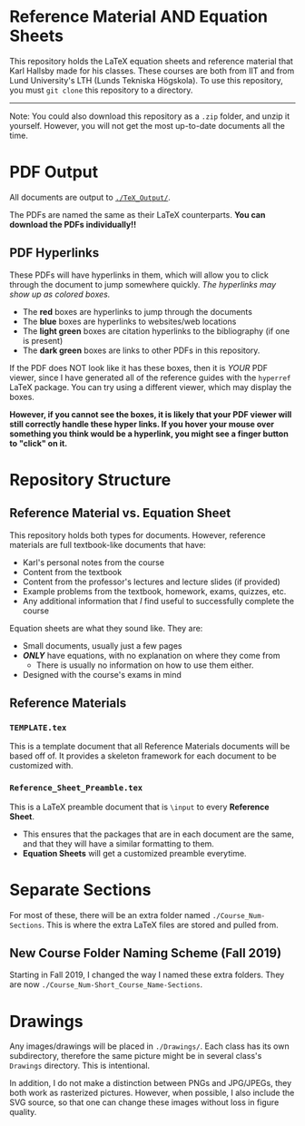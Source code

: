 # Reference Material **AND** Equation Sheets
This repository holds the LaTeX equation sheets and reference material that Karl Hallsby made for his classes.
These courses are both from IIT and from Lund University's LTH (Lunds Tekniska Högskola).
To use this repository, you must `git clone` this repository to a directory.

-------------------------------------------------------------------------------
Note: You could also download this repository as a `.zip` folder, and unzip it yourself.
However, you will not get the most up-to-date documents all the time.

# PDF Output
All documents are output to [`./TeX_Output/`](https://github.com/KarlJoad/Reference_Material-Equation_Sheets/tree/master/TeX_Output).

The PDFs are named the same as their LaTeX counterparts.
**You can download the PDFs individually!!**

## PDF Hyperlinks
These PDFs will have hyperlinks in them, which will allow you to click through the document to jump somewhere quickly.
*The hyperlinks may show up as colored boxes.*
  * The **red** boxes are hyperlinks to jump through the documents
  * The **blue** boxes are hyperlinks to websites/web locations
  * The **light green** boxes are citation hyperlinks to the bibliography (if one is present)
  * The **dark green** boxes are links to other PDFs in this repository.

If the PDF does NOT look like it has these boxes, then it is *YOUR* PDF viewer, since I have generated all of the reference guides with the `hyperref` LaTeX package.
You can try using a different viewer, which may display the boxes.

**However, if you cannot see the boxes, it is likely that your PDF viewer will still correctly handle these hyper links. If you hover your mouse over something you think would be a hyperlink, you might see a finger button to "click" on it.**

# Repository Structure
## Reference Material vs. Equation Sheet
This repository holds both types for documents.
However, reference materials are full textbook-like documents that have:
  * Karl's personal notes from the course
  * Content from the textbook
  * Content from the professor's lectures and lecture slides (if provided)
  * Example problems from the textbook, homework, exams, quizzes, etc.
  * Any additional information that *I* find useful to successfully complete the course

Equation sheets are what they sound like.
They are:
  * Small documents, usually just a few pages
  * ***ONLY*** have equations, with no explanation on where they come from
	* There is usually no information on how to use them either.
  * Designed with the course's exams in mind

## Reference Materials
### `TEMPLATE.tex`
This is a template document that all Reference Materials documents will be based off of.
It provides a skeleton framework for each document to be customized with.

### `Reference_Sheet_Preamble.tex`
This is a LaTeX preamble document that is `\input` to every **Reference Sheet**.
  * This ensures that the packages that are in each document are the same, and that they will have a similar formatting to them.
  * **Equation Sheets** will get a customized preamble everytime.

# Separate Sections
For most of these, there will be an extra folder named `./Course_Num-Sections`.
This is where the extra LaTeX files are stored and pulled from.

## New Course Folder Naming Scheme (Fall 2019)
Starting in Fall 2019, I changed the way I named these extra folders.
They are now `./Course_Num-Short_Course_Name-Sections`.

# Drawings
Any images/drawings will be placed in `./Drawings/`.
Each class has its own subdirectory, therefore the same picture might be in several class's `Drawings` directory.
This is intentional.

In addition, I do not make a distinction between PNGs and JPG/JPEGs, they both work as rasterized pictures.
However, when possible, I also include the SVG source, so that one can change these images without loss in figure quality.

